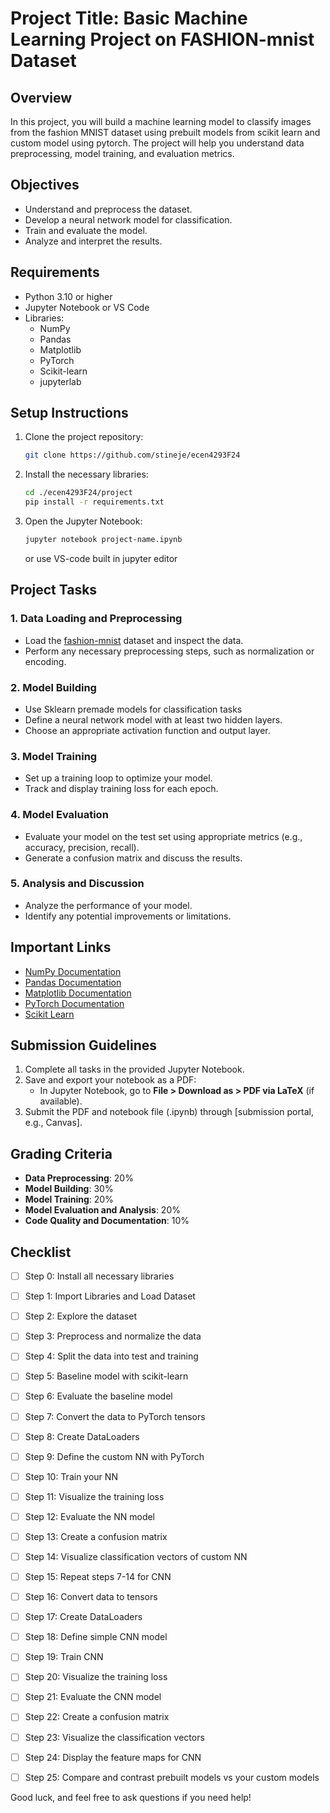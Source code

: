 # Project Title: Basic Machine Learning Project on FASHION-mnist Dataset

## Overview
In this project, you will build a machine learning model to classify images from the fashion MNIST dataset using prebuilt models from scikit learn and custom model using pytorch. The project will help you understand data preprocessing, model training, and evaluation metrics.

## Objectives
- Understand and preprocess the dataset.
- Develop a neural network model for classification.
- Train and evaluate the model.
- Analyze and interpret the results.

## Requirements
- Python 3.10 or higher
- Jupyter Notebook or VS Code
- Libraries:
  - NumPy
  - Pandas
  - Matplotlib
  - PyTorch 
  - Scikit-learn
  - jupyterlab

## Setup Instructions
1. Clone the project repository:
   ```bash
   git clone https://github.com/stineje/ecen4293F24
   ```
2. Install the necessary libraries:
   ```bash
   cd ./ecen4293F24/project
   pip install -r requirements.txt
   ```
3. Open the Jupyter Notebook:
   ```bash
   jupyter notebook project-name.ipynb
   ```
   or use VS-code built in jupyter editor

## Project Tasks
### 1. Data Loading and Preprocessing
- Load the [fashion-mnist](https://openml.org/search?type=data&status=active&id=40996) dataset and inspect the data.
- Perform any necessary preprocessing steps, such as normalization or encoding.

### 2. Model Building
- Use Sklearn premade models for classification tasks
- Define a neural network model with at least two hidden layers.
- Choose an appropriate activation function and output layer.

### 3. Model Training
- Set up a training loop to optimize your model.
- Track and display training loss for each epoch.

### 4. Model Evaluation
- Evaluate your model on the test set using appropriate metrics (e.g., accuracy, precision, recall).
- Generate a confusion matrix and discuss the results.

### 5. Analysis and Discussion
- Analyze the performance of your model.
- Identify any potential improvements or limitations.

## Important Links
- [NumPy Documentation](https://numpy.org/doc/)
- [Pandas Documentation](https://pandas.pydata.org/docs/)
- [Matplotlib Documentation](https://matplotlib.org/stable/contents.html)
- [PyTorch Documentation](https://pytorch.org/)
- [Scikit Learn](https://scikit-learn.org/stable/api/index.html)

## Submission Guidelines
1. Complete all tasks in the provided Jupyter Notebook.
2. Save and export your notebook as a PDF:
   - In Jupyter Notebook, go to **File > Download as > PDF via LaTeX** (if available).
3. Submit the PDF and notebook file (.ipynb) through [submission portal, e.g., Canvas].

## Grading Criteria
- **Data Preprocessing**: 20%
- **Model Building**: 30%
- **Model Training**: 20%
- **Model Evaluation and Analysis**: 20%
- **Code Quality and Documentation**: 10%

## Checklist

- [ ] Step 0: Install all necessary libraries
- [ ] Step 1: Import Libraries and Load Dataset
- [ ] Step 2: Explore the dataset
- [ ] Step 3: Preprocess and normalize the data
- [ ] Step 4: Split the data into test and training
- [ ] Step 5: Baseline model with scikit-learn
- [ ] Step 6: Evaluate the baseline model
- [ ] Step 7: Convert the data to PyTorch tensors
- [ ] Step 8: Create DataLoaders
- [ ] Step 9: Define the custom NN with PyTorch
- [ ] Step 10: Train your NN
- [ ] Step 11: Visualize the training loss
- [ ] Step 12: Evaluate the NN model
- [ ] Step 13: Create a confusion matrix
- [ ] Step 14: Visualize classification vectors of custom NN
- [ ] Step 15: Repeat steps 7-14 for CNN
- [ ] Step 16: Convert data to tensors
- [ ] Step 17: Create DataLoaders
- [ ] Step 18: Define simple CNN model
- [ ] Step 19: Train CNN
- [ ] Step 20: Visualize the training loss
- [ ] Step 21: Evaluate the CNN model
- [ ] Step 22: Create a confusion matrix
- [ ] Step 23: Visualize the classification vectors
- [ ] Step 24: Display the feature maps for CNN
- [ ] Step 25: Compare and contrast prebuilt models vs your custom models


Good luck, and feel free to ask questions if you need help!
